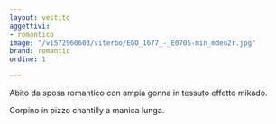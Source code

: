 ```yaml
---
layout: vestito
aggettivi:
- romantico
image: "/v1572960603/viterbo/EGO_1677_-_E0705-min_mdeu2r.jpg"
brand: romantic
ordine: 1

---
```

Abito da sposa romantico con ampia gonna in tessuto effetto mikado.

Corpino in pizzo chantilly a manica lunga.